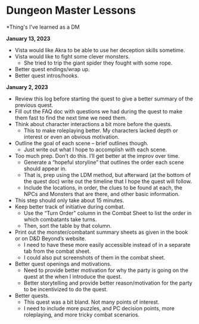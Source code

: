# Dungeon Master Lessons

*Thing's I've learned as a DM

**January 13, 2023**

- Vista would like Akra to be able to use her deception skills sometime.
- Vista would like to fight some clever monsters.
  - She tried to trip the giant spider they fought with some rope.
- Better quest endings/wrap up.
- Better quest intros/hooks.

**January 2, 2023**

- Review this log before starting the quest to give a better summary of the previous quest.
- Fill out the FAQ doc with questions we had during the quest to make them fast to find the next time we need them.
- Think about character interactions a bit more before the quests.
  - This to make roleplaying better. My characters lacked depth or interest or even an obvious motivation.
- Outline the goal of each scene – brief outlines though.
  - Just write out what I hope to accomplish with each scene.
- Too much prep. Don’t do this. I’ll get better at the improv over time.
  - Generate a “hopeful storyline” that outlines the order each scene should appear in.
  - That is, prep using the LDM method, but afterward (at the bottom of the quest doc) write out the timeline that I hope the quest will follow.
  - Include the locations, in order, the clues to be found at each, the NPCs and Monsters that are there, and other basic information.
- This step should only take about 15 minutes.
- Keep better track of initiative during combat.
  - Use the “Turn Order” column in the Combat Sheet to list the order in which combatants take turns.
  - Then, sort the table by that column.
- Print out the monster/combatant summary sheets as given in the book or on D&D Beyond’s website.
  - I need to have these more easily accessible instead of in a separate tab from the combat sheet.
  - I could also put screenshots of them in the combat sheet.
- Better quest openings and motivations.
  - Need to provide better motivation for why the party is going on the quest at the when I introduce the quest.
  - Better storytelling and provide better reason/motivation for the party to be incentivized to do the quest.
- Better quests.
  - This quest was a bit bland. Not many points of interest.
  - I need to include more puzzles, and PC decision points, more roleplaying, and more tricky combat scenarios.